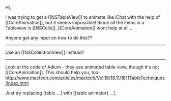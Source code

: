 

Hi,

I was trying to get a [[NSTableView]] to animate like iChat with the help of [[CoreAnimation]], but it seems impossible!
Since all the items in a Tableview is [[NSCells]], [[CoreAnimation]] wont help at all...

Anyone got any input on how to do this??

----

Use an [[NSCollectionView]] instead?

----
Look at the code of Adium - they use animated table view, though it's not [[CoreAnimation]]. This should help you, too: http://www.mactech.com/articles/mactech/Vol.18/18.11/1811TableTechniques/index.html

Just try replacing [table ...] with [[table animator] ...].